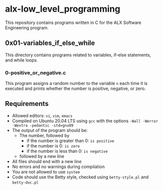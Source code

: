 # alx-low_level_programming

This repository contains programs written in C for the ALX Software Engineering program.

## 0x01-variables_if_else_while

This directory contains programs related to variables, if-else statements, and while loops.

### 0-positive_or_negative.c

This program assigns a random number to the variable `n` each time it is executed and prints whether the number is positive, negative, or zero.

## Requirements

- Allowed editors: `vi`, `vim`, `emacs`
- Compiled on Ubuntu 20.04 LTS using `gcc` with the options `-Wall -Werror -Wextra -pedantic -std=gnu89`
- The output of the program should be:
  - The number, followed by
    - if the number is greater than 0: `is positive`
    - if the number is 0: `is zero`
    - if the number is less than 0: `is negative`
  - followed by a new line
- All files should end with a new line
- No errors and no warnings during compilation
- You are not allowed to use `system`
- Code should use the Betty style, checked using `betty-style.pl` and `betty-doc.pl`
